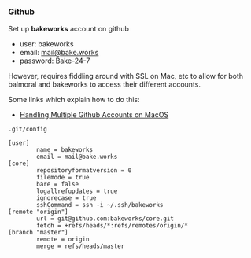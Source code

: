 ### Github

Set up **bakeworks** account on github
* user: bakeworks
* email: mail@bake.works
* password: Bake-24-7

However, requires fiddling around with SSL on Mac, etc to allow for both balmoral and bakeworks to access their different accounts.

Some links which explain how to do this: 
* [Handling Multiple Github Accounts on MacOS](https://gist.github.com/Jonalogy/54091c98946cfe4f8cdab2bea79430f9)

`.git/config`

```
[user]
        name = bakeworks
        email = mail@bake.works
[core]
        repositoryformatversion = 0
        filemode = true
        bare = false
        logallrefupdates = true
        ignorecase = true
        sshCommand = ssh -i ~/.ssh/bakeworks
[remote "origin"]
        url = git@github.com:bakeworks/core.git
        fetch = +refs/heads/*:refs/remotes/origin/*
[branch "master"]
        remote = origin
        merge = refs/heads/master
```